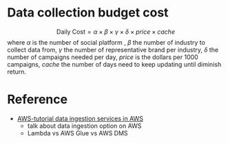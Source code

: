 
# Data collection budget cost

$$
\mathrm{Daily\; Cost}=\alpha \times \beta \times \gamma \times \delta \times price \times cache
$$
where $\alpha$ is the number of social platform , $\beta$ the number of industry to collect data from, $\gamma$ the number of representative brand per industry, $\delta$ the number of campaigns needed per day, $price$ is the dollars per 1000 campaigns, $cache$ the number of days need to keep updating until diminish return.



# Reference
- [AWS-tutorial data ingestion services in AWS](https://www.youtube.com/watch?v=bvS9HKsJT24&ab_channel=AWSTutorials)
  - talk about data ingestion option on AWS 
  - Lambda vs AWS Glue vs AWS DMS